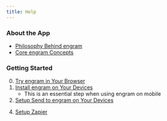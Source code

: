```yaml
---
title: Help
---
```


### About the App

- [Philosophy Behind engram](about/philosophy-behind-engram)
- [Core engram Concepts](about/core-engram-concepts)

### Getting Started

0. [Try engram in Your Browser](getting-started/engram-in-your-browser)
1. [Install engram on Your Devices](getting-started/install-engram-on-your-devices)
   - This is an essential step when using engram on mobile
2. [Setup Send to engram on Your Devices](getting-started/how-to-setup-send-to-engram)
<!-- 3. [Setup Encryption](getting-started/setup-encryption) -->
4. [Setup Zapier](/2021/04/28/feature-zapier-integration/)
<!-- 3. [Share Your engrams](getting-started/share-your-engrams) -->
